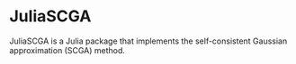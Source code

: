# JuliaSCGA
JuliaSCGA is a Julia package that implements the self-consistent Gaussian approximation (SCGA) method.
